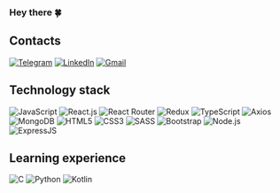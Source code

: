 ### Hey there 🍀

## Contacts
[![Telegram](https://img.shields.io/badge/-Telegram-090909?style=for-the-badge&logo=telegram&logoColor=27A0D9)](https://t.me/cataliine)
[![LinkedIn](https://img.shields.io/badge/-LinkedIn-090909?style=for-the-badge&logo=linkedin&logoColor=007BB6)](https://www.linkedin.com/in/shelygina)
[![Gmail](https://img.shields.io/badge/-Gmail-090909?style=for-the-badge&logo=gmail&logoColor=FF0000)](mailto:e.shelygina@alumni.nsu.ru)

## Technology stack
![JavaScript](https://img.shields.io/badge/-JavaScript-090909?style=for-the-badge&logo=JavaScript&logoColor=E9D54D)
![React.js](https://img.shields.io/badge/-React.js-090909?style=for-the-badge&logo=React&logoColor=61DAFB)
![React Router](https://img.shields.io/badge/React_Router-090909?style=for-the-badge&logo=React-Router&logoColor=CA4245)
![Redux](https://img.shields.io/badge/Redux-090909?style=for-the-badge&logo=Redux&logoColor=764ABC)
![TypeScript](https://img.shields.io/badge/TypeScript-090909?style=for-the-badge&logo=TypeScript)
![Axios](https://img.shields.io/badge/Axios-090909?style=for-the-badge&logo=Axios&logoColor=5A29E4)
![MongoDB](https://img.shields.io/badge/-MongoDB-090909?style=for-the-badge&logo=MongoDB)
![HTML5](https://img.shields.io/badge/-HTML5-090909?style=for-the-badge&logo=HTML5&logoColor=E34F26)
![CSS3](https://img.shields.io/badge/-CSS3-090909?style=for-the-badge&logo=CSS3&logoColor=1572B6)
![SASS](https://img.shields.io/badge/-Sass-090909?style=for-the-badge&logo=SASS&logoColor=CC6699)
![Bootstrap](https://img.shields.io/badge/-Bootstrap-090909?style=for-the-badge&logo=Bootstrap&logoColor=7952B3)
![Node.js](https://img.shields.io/badge/Node.js-090909?style=for-the-badge&logo=node.js&logoColor=339933)
![ExpressJS](https://img.shields.io/badge/Express.js-090909?style=for-the-badge&logo=Express&logoColor=FFF)

## Learning experience
![C](https://img.shields.io/badge/-090909?style=for-the-badge&logo=C&logoColor=A8B9CC)
![Python](https://img.shields.io/badge/Python-090909?style=for-the-badge&logo=Python&logoColor=3776AB)
![Kotlin](https://img.shields.io/badge/Kotlin-090909?style=for-the-badge&logo=Kotlin&logoColor=7F52FF)

